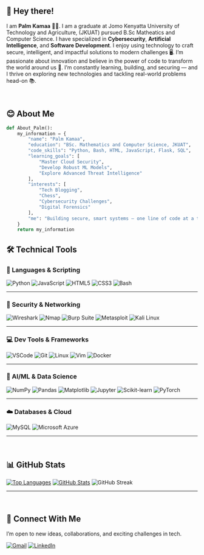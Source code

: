 ## :wave: Hey there!

I am **Palm Kamaa** 👨‍💻. I am a graduate at Jomo Kenyatta University of Technology and Agriculture, (JKUAT) pursued B.Sc Matheatics and Computer Science. I have specialized in **Cybersecurity**, **Artificial Intelligence**, and **Software Development**. I enjoy using technology to craft secure, intelligent, and impactful solutions to modern challenges :desktop_computer:. I’m passionate about innovation and believe in the power of code to transform the world around us :mag_right:. I’m constantly learning, building, and securing — and I thrive on exploring new technologies and tackling real-world problems head-on :books:.

<br/>

## :blush: About Me

```python
def About_Palm():
    my_information = {
        "name": "Palm Kamaa",
        "education": "BSc. Mathematics and Computer Science, JKUAT",
        "code_skills": "Python, Bash, HTML, JavaScript, Flask, SQL",
        "learning_goals": [
            "Master Cloud Security",
            "Develop Robust ML Models",
            "Explore Advanced Threat Intelligence"
        ],
        "interests": [
            "Tech Blogging",
            "Chess",
            "Cybersecurity Challenges",
            "Digital Forensics"
        ],
        "me": "Building secure, smart systems — one line of code at a time!"
    }
    return my_information
```

## 🛠️ Technical Tools

### 📜 Languages & Scripting

![Python](https://img.shields.io/badge/Python-3776AB?style=for-the-badge&logo=python&logoColor=white)
![JavaScript](https://img.shields.io/badge/JavaScript-F7DF1E?style=for-the-badge&logo=javascript&logoColor=black)
![HTML5](https://img.shields.io/badge/HTML5-E34F26?style=for-the-badge&logo=html5&logoColor=white)
![CSS3](https://img.shields.io/badge/CSS3-1572B6?style=for-the-badge&logo=css3&logoColor=white)
![Bash](https://img.shields.io/badge/Bash-121011?style=for-the-badge&logo=gnubash&logoColor=white)

---


### 🔐 Security & Networking

![Wireshark](https://img.shields.io/badge/Wireshark-1679A7?style=for-the-badge&logo=wireshark&logoColor=white)
![Nmap](https://img.shields.io/badge/Nmap-00457C?style=for-the-badge&logo=nmap&logoColor=white)
![Burp Suite](https://img.shields.io/badge/Burp%20Suite-ff6600?style=for-the-badge&logo=burp&logoColor=white)
![Metasploit](https://img.shields.io/badge/Metasploit-000000?style=for-the-badge&logo=metasploit&logoColor=white)
![Kali Linux](https://img.shields.io/badge/Kali_Linux-557C94?style=for-the-badge&logo=kalilinux&logoColor=white)

---

### 💻 Dev Tools & Frameworks

![VSCode](https://img.shields.io/badge/VSCode-0078D4?style=for-the-badge&logo=visualstudiocode&logoColor=white)
![Git](https://img.shields.io/badge/Git-F05032?style=for-the-badge&logo=git&logoColor=white)
![Linux](https://img.shields.io/badge/Linux-FCC624?style=for-the-badge&logo=linux&logoColor=black)
![Vim](https://img.shields.io/badge/VIM-11AB00?style=for-the-badge&logo=vim&logoColor=white)
![Docker](https://img.shields.io/badge/Docker-2496ED?style=for-the-badge&logo=docker&logoColor=white)

---

### 🤖 AI/ML & Data Science

![NumPy](https://img.shields.io/badge/NumPy-013243?style=for-the-badge&logo=numpy&logoColor=white)
![Pandas](https://img.shields.io/badge/Pandas-150458?style=for-the-badge&logo=pandas&logoColor=white)
![Matplotlib](https://img.shields.io/badge/Matplotlib-000000?style=for-the-badge&logo=matplotlib&logoColor=white)
![Jupyter](https://img.shields.io/badge/Jupyter-F37626?style=for-the-badge&logo=jupyter&logoColor=white)
![Scikit-learn](https://img.shields.io/badge/Scikit--learn-F7931E?style=for-the-badge&logo=scikit-learn&logoColor=white)
![PyTorch](https://img.shields.io/badge/PyTorch-EE4C2C?style=for-the-badge&logo=pytorch&logoColor=white)

---

### ☁️ Databases & Cloud

![MySQL](https://img.shields.io/badge/MySQL-4479A1?style=for-the-badge&logo=mysql&logoColor=white)
![Microsoft Azure](https://img.shields.io/badge/Azure-0078D4?style=for-the-badge&logo=microsoft-azure&logoColor=white)

---

<br/>

## 📊 GitHub Stats

[![Top Languages](https://github-readme-stats.vercel.app/api/top-langs/?username=Palmkamaa&layout=donut&theme=radical)](https://github.com/PalmKamaa )
[![GitHub Stats](https://github-readme-stats.vercel.app/api?username=Palmkamaa&theme=radical&show_icons=true)](https://github.com/PalmKamaa )
![GitHub Streak](https://github-readme-streak-stats.herokuapp.com/?user=PalmKamaa&theme=radical)

---

<br/>

## 🔗 Connect With Me

I’m open to new ideas, collaborations, and exciting challenges in tech.

[![Gmail](https://img.shields.io/badge/Gmail-D14836?style=for-the-badge&logo=gmail&logoColor=white)](mailto:palmkamauk@gmail.com)
[![LinkedIn](https://img.shields.io/badge/LinkedIn-0077B5?style=for-the-badge&logo=linkedin&logoColor=white)](https://www.linkedin.com/in/palm-kamau-90698b26a/)

